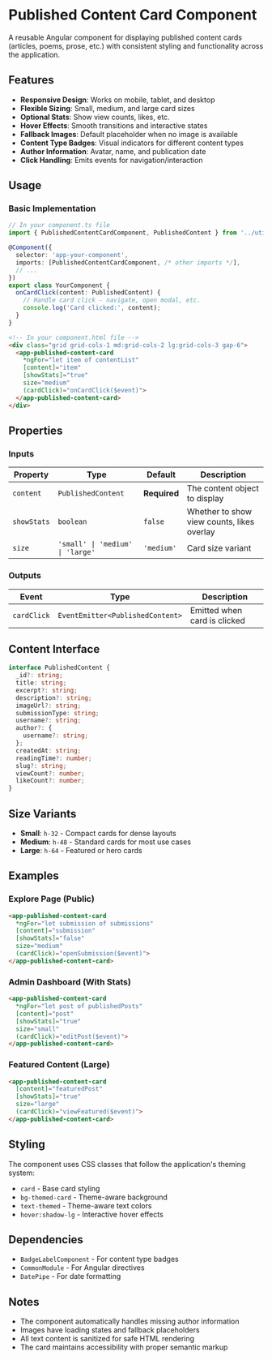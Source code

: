 # Published Content Card Component

A reusable Angular component for displaying published content cards (articles, poems, prose, etc.) with consistent styling and functionality across the application.

## Features

- **Responsive Design**: Works on mobile, tablet, and desktop
- **Flexible Sizing**: Small, medium, and large card sizes
- **Optional Stats**: Show view counts, likes, etc.
- **Hover Effects**: Smooth transitions and interactive states
- **Fallback Images**: Default placeholder when no image is available
- **Content Type Badges**: Visual indicators for different content types
- **Author Information**: Avatar, name, and publication date
- **Click Handling**: Emits events for navigation/interaction

## Usage

### Basic Implementation

```typescript
// In your component.ts file
import { PublishedContentCardComponent, PublishedContent } from '../utilities/published-content-card/published-content-card.component';

@Component({
  selector: 'app-your-component',
  imports: [PublishedContentCardComponent, /* other imports */],
  // ...
})
export class YourComponent {
  onCardClick(content: PublishedContent) {
    // Handle card click - navigate, open modal, etc.
    console.log('Card clicked:', content);
  }
}
```

```html
<!-- In your component.html file -->
<div class="grid grid-cols-1 md:grid-cols-2 lg:grid-cols-3 gap-6">
  <app-published-content-card 
    *ngFor="let item of contentList"
    [content]="item"
    [showStats]="true"
    size="medium"
    (cardClick)="onCardClick($event)">
  </app-published-content-card>
</div>
```

## Properties

### Inputs

| Property | Type | Default | Description |
|----------|------|---------|-------------|
| `content` | `PublishedContent` | **Required** | The content object to display |
| `showStats` | `boolean` | `false` | Whether to show view counts, likes overlay |
| `size` | `'small' \| 'medium' \| 'large'` | `'medium'` | Card size variant |

### Outputs

| Event | Type | Description |
|-------|------|-------------|
| `cardClick` | `EventEmitter<PublishedContent>` | Emitted when card is clicked |

## Content Interface

```typescript
interface PublishedContent {
  _id?: string;
  title: string;
  excerpt?: string;
  description?: string;
  imageUrl?: string;
  submissionType: string;
  username?: string;
  author?: {
    username?: string;
  };
  createdAt: string;
  readingTime?: number;
  slug?: string;
  viewCount?: number;
  likeCount?: number;
}
```

## Size Variants

- **Small**: `h-32` - Compact cards for dense layouts
- **Medium**: `h-48` - Standard cards for most use cases  
- **Large**: `h-64` - Featured or hero cards

## Examples

### Explore Page (Public)
```html
<app-published-content-card 
  *ngFor="let submission of submissions"
  [content]="submission"
  [showStats]="false"
  size="medium"
  (cardClick)="openSubmission($event)">
</app-published-content-card>
```

### Admin Dashboard (With Stats)
```html
<app-published-content-card 
  *ngFor="let post of publishedPosts"
  [content]="post"
  [showStats]="true"
  size="small"
  (cardClick)="editPost($event)">
</app-published-content-card>
```

### Featured Content (Large)
```html
<app-published-content-card 
  [content]="featuredPost"
  [showStats]="true"
  size="large"
  (cardClick)="viewFeatured($event)">
</app-published-content-card>
```

## Styling

The component uses CSS classes that follow the application's theming system:

- `card` - Base card styling
- `bg-themed-card` - Theme-aware background
- `text-themed` - Theme-aware text colors
- `hover:shadow-lg` - Interactive hover effects

## Dependencies

- `BadgeLabelComponent` - For content type badges
- `CommonModule` - For Angular directives
- `DatePipe` - For date formatting

## Notes

- The component automatically handles missing author information
- Images have loading states and fallback placeholders
- All text content is sanitized for safe HTML rendering
- The card maintains accessibility with proper semantic markup